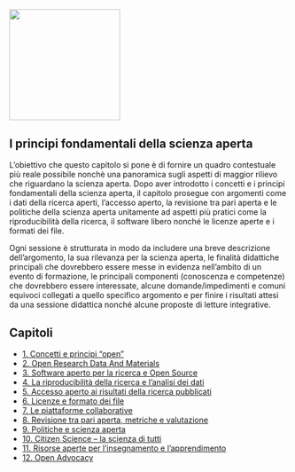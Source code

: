 ## <img src="/Images/Icons/open_science.png" width="200" height="200" />
## I principi fondamentali della scienza aperta

L’obiettivo che questo capitolo si pone è di fornire un quadro contestuale più reale possibile nonchè una panoramica sugli aspetti di maggior rilievo che riguardano la scienza aperta. Dopo aver introdotto i concetti e i principi fondamentali della scienza aperta, il capitolo prosegue con argomenti come i dati della ricerca aperti, l’accesso aperto, la revisione tra pari aperta e le politiche della scienza aperta unitamente ad aspetti più pratici come la riproducibilità della ricerca, il software libero nonché le licenze aperte e i formati dei file.

Ogni sessione è strutturata in modo da includere una breve descrizione dell’argomento, la sua rilevanza per la scienza aperta, le finalità didattiche principali che dovrebbero essere messe in evidenza nell’ambito di un evento di formazione, le principali componenti (conoscenza e competenze) che dovrebbero essere interessate, alcune domande/impedimenti e comuni equivoci collegati a quello specifico argomento e per finire i risultati attesi da una sessione didattica nonché alcune proposte di letture integrative.  

## Capitoli

* [1. Concetti e principi “open”](https://github.com/Open-Science-Training-Handbook/Open-Science-Training-Handbook_EN/blob/master/02OpenScienceBasics/01OpenConceptsAndPrinciples.md)
* [2. Open Research Data And Materials](https://github.com/Open-Science-Training-Handbook/Open-Science-Training-Handbook_EN/blob/master/02OpenScienceBasics/02OpenResearchDataAndMaterials.md)
* [3. Software aperto per la ricerca e Open Source](https://github.com/Open-Science-Training-Handbook/Open-Science-Training-Handbook_EN/blob/master/02OpenScienceBasics/03OpenResearchSoftwareAndOpenSource.md)
* [4. La riproducibilità della ricerca e l’analisi dei dati](https://github.com/Open-Science-Training-Handbook/Open-Science-Training-Handbook_EN/blob/master/02OpenScienceBasics/04ReproducibleResearchAndDataAnalysis.md)
* [5. Accesso aperto ai risultati della ricerca pubblicati](https://github.com/Open-Science-Training-Handbook/Open-Science-Training-Handbook_EN/blob/master/02OpenScienceBasics/05OpenAccessToPublishedResearchResults.md)
* [6. Licenze e formato dei file](https://github.com/Open-Science-Training-Handbook/Open-Science-Training-Handbook_EN/blob/master/02OpenScienceBasics/06OpenLicensingAndFileFormats.md)
* [7. Le piattaforme collaborative](https://github.com/Open-Science-Training-Handbook/Open-Science-Training-Handbook_EN/blob/master/02OpenScienceBasics/07CollaborativePlatforms.md)
* [8. Revisione tra pari aperta, metriche e valutazione](https://github.com/Open-Science-Training-Handbook/Open-Science-Training-Handbook_EN/blob/master/02OpenScienceBasics/08OpenPeerReviewMetricsAndEvaluation.md)
* [9. Politiche e scienza aperta](https://github.com/Open-Science-Training-Handbook/Open-Science-Training-Handbook_EN/blob/master/02OpenScienceBasics/09OpenSciencePolicies.md)
* [10. Citizen Science – la scienza di tutti](https://github.com/Open-Science-Training-Handbook/Open-Science-Training-Handbook_EN/blob/master/02OpenScienceBasics/10CitizenScience.md)
* [11. Risorse aperte per l’insegnamento e l’apprendimento](https://github.com/Open-Science-Training-Handbook/Open-Science-Training-Handbook_EN/blob/master/02OpenScienceBasics/11OpenEducationalResources.md)
* [12. Open Advocacy](https://github.com/Open-Science-Training-Handbook/Open-Science-Training-Handbook_EN/blob/master/02OpenScienceBasics/12OpenAdvocacy.md)


